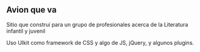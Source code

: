 <h2>Avion que va</h2>
<p>Sitio que construí para un grupo de profesionales acerca de la Literatura infantil y juvenil</p>
<p>Uso UIkit como framework de CSS y algo de JS, jQuery, y algunos plugins.</p>
